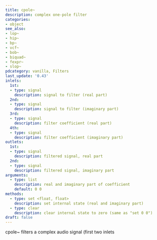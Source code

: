 ```yaml
---
title: cpole~
description: complex one-pole filter
categories:
- object
see_also:
- lop~
- hip~
- bp~
- vcf~
- bob~
- biquad~
- fexpr~
- slop~
pdcategory: vanilla, Filters
last_update: '0.43'
inlets:
  1st:
  - type: signal
    description: signal to filter (real part)
  2nd:
  - type: signal
    description: signal to filter (imaginary part)
  3rd:
  - type: signal
    description: filter coefficient (real part)
  4th:
  - type: signal
    description: filter coefficient (imaginary part)
outlets:
  1st:
  - type: signal
    description: filtered signal, real part
  2nd:
  - type: signal
    description: filtered signal, imaginary part
arguments:
  - type: list
    description: real and imaginary part of coefficient 
    default: 0 0
methods:
  - type: set <float, float>
    description: set internal state (real and imaginary part)
  - type: clear
    description: clear internal state to zero (same as "set 0 0")
draft: false
---
```

cpole~ filters a complex audio signal (first two inlets

